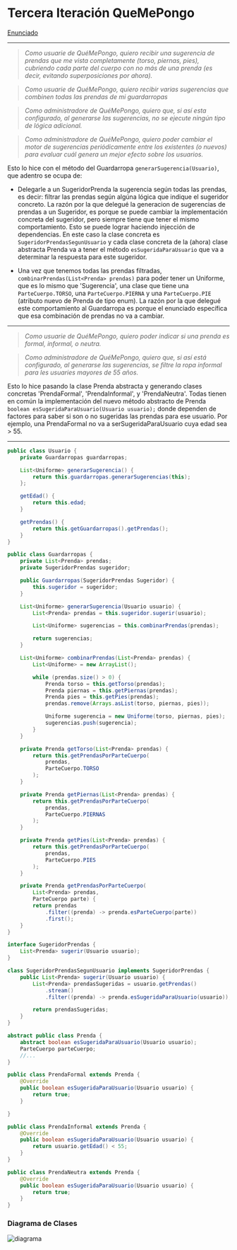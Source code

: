 Tercera Iteración QueMePongo
===

[Enunciado](https://docs.google.com/document/d/1XGb_Xt2v3viZY4RNky6zguL-ATv1iqEzHWhK4a6vsIk/edit#heading=h.uyku9mnteh0t)

___

> *Como usuarie de QuéMePongo, quiero recibir una sugerencia de prendas que me vista completamente (torso, piernas, pies), cubriendo cada parte del cuerpo con no más de una prenda (es decir, evitando superposiciones por ahora).*

> *Como usuarie de QuéMePongo, quiero recibir varias sugerencias que combinen todas las prendas de mi guardarropas*

> *Como administradore de QuéMePongo, quiero que, si así esta configurado, al generarse las sugerencias, no se ejecute ningún tipo de lógica adicional.*

> *Como administradore de QuéMePongo, quiero poder cambiar el motor de sugerencias periódicamente entre los existentes (o nuevos) para evaluar cuál genera un mejor efecto sobre los usuarios.*

Esto lo hice con el método del Guardarropa `generarSugerencia(Usuario)`, que adentro se ocupa de:
- Delegarle a un SugeridorPrenda la sugerencia según todas las prendas, es decir: filtrar las prendas según algúna lógica que indique el sugeridor concreto. La razón por la que delegué la generacion de sugerencias de prendas a un Sugeridor, es porque se puede cambiar la implementación concreta del sugeridor, pero siempre tiene que tener el mismo comportamiento. Esto se puede lograr haciendo injección de dependencias. En este caso la clase concreta es `SugeridorPrendasSegunUsuario` y cada clase concreta de la (ahora) clase abstracta Prenda va a tener el método `esSugeridaParaUsuario` que va a determinar la respuesta para este sugeridor.

- Una vez que tenemos todas las prendas filtradas, `combinarPrendas(List<Prenda> prendas)` para poder tener un Uniforme, que es lo mismo que 'Sugerencia', una clase que tiene una `ParteCuerpo.TORSO`, una `ParteCuerpo.PIERNA` y una `ParteCuerpo.PIE` (atributo nuevo de Prenda de tipo enum). La razón por la que delegué este comportamiento al Guardarropa es porque el enunciado específica que esa combinación de prendas no va a cambiar.

___


> *Como usuarie de QuéMePongo, quiero poder indicar si una prenda es formal, informal, o neutra.*

> *Como administradore de QuéMePongo, quiero que, si así está configurado,  al generarse las sugerencias, se filtre la ropa informal para les usuaries mayores de 55 años.*

Esto lo hice pasando la clase Prenda abstracta y generando clases concretas 'PrendaFormal', 'PrendaInformal', y 'PrendaNeutra'. Todas tienen en común la implementación del nuevo método abstracto de Prenda `boolean esSugeridaParaUsuario(Usuario usuario);` donde dependen de factores para saber si son o no sugeridas las prendas para ese usuario. Por ejemplo, una PrendaFormal no va a serSugeridaParaUsuario cuya edad sea > 55.
___

```java
public class Usuario {
    private Guardarropas guardarropas;

    List<Uniforme> generarSugerencia() {
        return this.guardarropas.generarSugerencias(this);
    };

    getEdad() {
        return this.edad;
    }

    getPrendas() {
        return this.getGuardarropas().getPrendas();
    }
}

public class Guardarropas {
    private List<Prenda> prendas;
    private SugeridorPrendas sugeridor;

    public Guardarropas(SugeridorPrendas Sugeridor) {
        this.sugeridor = sugeridor;
    }

    List<Uniforme> generarSugerencia(Usuario usuario) {
        List<Prenda> prendas = this.sugeridor.sugerir(usuario);

        List<Uniforme> sugerencias = this.combinarPrendas(prendas);

        return sugerencias;
    }

    List<Uniforme> combinarPrendas(List<Prenda> prendas) {
        List<Uniforme> = new ArrayList();

        while (prendas.size() > 0) {
            Prenda torso = this.getTorso(prendas);
            Prenda piernas = this.getPiernas(prendas);
            Prenda pies = this.getPies(prendas);
            prendas.remove(Arrays.asList(torso, piernas, pies));

            Uniforme sugerencia = new Uniforme(torso, piernas, pies);
            sugerencias.push(sugerencia);
        }
    }

    private Prenda getTorso(List<Prenda> prendas) {
        return this.getPrendasPorParteCuerpo(
            prendas,
            ParteCuerpo.TORSO
        );
    }

    private Prenda getPiernas(List<Prenda> prendas) {
        return this.getPrendasPorParteCuerpo(
            prendas,
            ParteCuerpo.PIERNAS
        );
    }

    private Prenda getPies(List<Prenda> prendas) {
        return this.getPrendasPorParteCuerpo(
            prendas,
            ParteCuerpo.PIES
        );
    }

    private Prenda getPrendasPorParteCuerpo(
        List<Prenda> prendas,
        ParteCuerpo parte) {
        return prendas
            .filter((prenda) -> prenda.esParteCuerpo(parte))
            .first();
    }
}

interface SugeridorPrendas {
    List<Prenda> sugerir(Usuario usuario);
}

class SugeridorPrendasSegunUsuario implements SugeridorPrendas {
    public List<Prenda> sugerir(Usuario usuario) {
        List<Prenda> prendasSugeridas = usuario.getPrendas()
            .stream()
            .filter((prenda) -> prenda.esSugeridaParaUsuario(usuario));

        return prendasSugeridas;
    }
}

abstract public class Prenda {
    abstract boolean esSugeridaParaUsuario(Usuario usuario);
    ParteCuerpo parteCuerpo;
    //...
}

public class PrendaFormal extends Prenda {
    @Override
    public boolean esSugeridaParaUsuario(Usuario usuario) {
        return true;
    }

}

public class PrendaInformal extends Prenda {
    @Override
    public boolean esSugeridaParaUsuario(Usuario usuario) {
        return usuario.getEdad() < 55;
    }
}

public class PrendaNeutra extends Prenda {
    @Override
    public boolean esSugeridaParaUsuario(Usuario usuario) {
        return true;
    }
}
```

### Diagrama de Clases

![diagrama](./que-me-pongo-3.png)